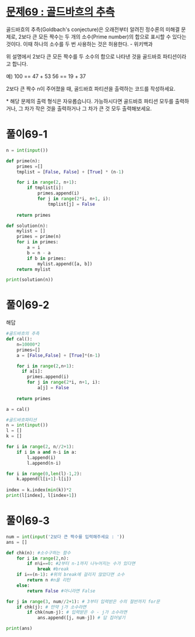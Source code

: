 # [문제69 : 골드바흐의 추측](https://www.notion.so/69-0c1e919569fd4ef1a7a87d4265dc1a2c)

골드바흐의 추측(Goldbach's conjecture)은 오래전부터 알려진 정수론의 미해결 문제로, 2보다 큰 모든 짝수는 두 개의 소수(Prime number)의 합으로 표시할 수 있다는 것이다. 이때 하나의 소수를 두 번 사용하는 것은 허용한다. - 위키백과

위 설명에서 2보다 큰 모든 짝수를 두 소수의 합으로 나타낸 것을 골드바흐 파티션이라고 합니다.

예)
100 == 47 + 53
56 == 19 + 37

2보다 큰 짝수 n이 주어졌을 때, 골드바흐 파티션을 출력하는 코드를 작성하세요. 

\* 해당 문제의 출력 형식은 자유롭습니다. 가능하시다면 골드바흐 파티션 모두를 출력하거나, 그 차가 작은 것을 출력하거나 그 차가 큰 것 모두 출력해보세요.

# 풀이69-1

``` python
n = int(input())

def prime(n):
    primes =[]
    tmplist = [False, False] + [True] * (n-1)

    for i in range(2, n+1):
        if tmplist[i]:
            primes.append(i)
            for j in range(2*i, n+1, i):
                tmplist[j] = False
    
    return primes

def solution(n):
    mylist = []
    primes = prime(n)
    for i in primes:
        a = i
        b = n - a
        if b in primes:
            mylist.append([a, b])
    return mylist

print(solution(n))
```

# 풀이69-2

해답

``` python
#골드바흐의 추측
def cal():
    n=10000*2
    primes=[]    
    a = [False,False] + [True]*(n-1)

    for i in range(2,n+1):
      if a[i]:
        primes.append(i)
        for j in range(2*i, n+1, i):
            a[j] = False
            
    return primes

a = cal()

#골드바흐파티션
n = int(input())
l = []
k = []	

for i in range(2, n//2+1):    
    if i in a and n-i in a:
        l.append(i)
        l.append(n-i)

for i in range(0,len(l)-1,2):
    k.append(l[i+1]-l[i])
    
index = k.index(min(k))*2
print(l[index], l[index+1])
```
# 풀이69-3

``` python
num = int(input('2보다 큰 짝수를 입력해주세요 : '))
ans = []

def chk(n): #소수구하는 함수
    for i in range(2,n):
        if n%i==0: #2부터 n-1까지 나누어지는 수가 있다면
            break #break
    if i==(n-1): #위의 break에 걸리지 않았다면 소수
        return n #n을 리턴
    else:
        return False #아니라면 False

for j in range(3, num//2+1): # 3부터 입력받은 수의 절반까지 for문
    if chk(j): # 만약 j가 소수라면
        if chk(num-j): # 입력받은 수 - j가 소수라면
            ans.append([j, num-j]) # 답 집어넣기

print(ans)
```